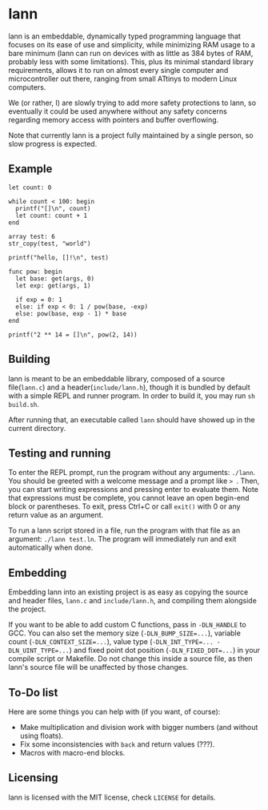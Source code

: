 # lann

lann is an embeddable, dynamically typed programming language that focuses on its ease of use and simplicity, while minimizing RAM usage to a bare minimum (lann can run on devices with as little as 384 bytes of RAM, probably less with some limitations). This, plus its minimal standard library requirements, allows it to run on almost every single computer and microcontroller out there, ranging from small ATtinys to modern Linux computers.

We (or rather, I) are slowly trying to add more safety protections to lann, so eventually it could be used anywhere without any safety concerns regarding memory access with pointers and buffer overflowing.

Note that currently lann is a project fully maintained by a single person, so slow progress is expected.

## Example

```lann
let count: 0

while count < 100: begin
  printf("[]\n", count)
  let count: count + 1
end

array test: 6
str_copy(test, "world")

printf("hello, []!\n", test)

func pow: begin
  let base: get(args, 0)
  let exp: get(args, 1)
  
  if exp = 0: 1
  else: if exp < 0: 1 / pow(base, -exp)
  else: pow(base, exp - 1) * base
end

printf("2 ** 14 = []\n", pow(2, 14))
```

## Building

lann is meant to be an embeddable library, composed of a source file(`lann.c`) and a header(`include/lann.h`), though it is bundled by default with a simple REPL and runner program. In order to build it, you may run `sh build.sh`.

After running that, an executable called `lann` should have showed up in the current directory.

## Testing and running

To enter the REPL prompt, run the program without any arguments: `./lann`. You should be greeted with a welcome message and a prompt like `> `. Then, you can start writing expressions and pressing enter to evaluate them. Note that expressions must be complete, you cannot leave an open begin-end block or parentheses. To exit, press Ctrl+C or call `exit()` with 0 or any return value as an argument.

To run a lann script stored in a file, run the program with that file as an argument: `./lann test.ln`. The program will immediately run and exit automatically when done.

## Embedding

Embedding lann into an existing project is as easy as copying the source and header files, `lann.c` and `include/lann.h`, and compiling them alongside the project.

If you want to be able to add custom C functions, pass in `-DLN_HANDLE` to GCC. You can also set the memory size (`-DLN_BUMP_SIZE=...`), variable count (`-DLN_CONTEXT_SIZE=...`), value type (`-DLN_INT_TYPE=... -DLN_UINT_TYPE=...`) and fixed point dot position (`-DLN_FIXED_DOT=...`) in your compile script or Makefile. Do not change this inside a source file, as then lann's source file will be unaffected by those changes.

## To-Do list

Here are some things you can help with (if you want, of course):

- Make multiplication and division work with bigger numbers (and without using floats).
- Fix some inconsistencies with `back` and return values (???).
- Macros with macro-end blocks.

## Licensing

lann is licensed with the MIT license, check `LICENSE` for details.

